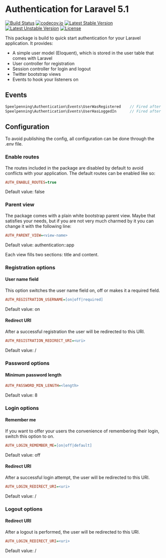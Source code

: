 # Authentication for Laravel 5.1

[![Build Status](https://travis-ci.org/Speelpenning-nl/laravel-authentication.svg)](https://travis-ci.org/Speelpenning-nl/laravel-authentication)
[![codecov.io](http://codecov.io/github/Speelpenning-nl/laravel-authentication/coverage.svg?branch=master)](http://codecov.io/github/Speelpenning-nl/laravel-authentication?branch=master)
[![Latest Stable Version](https://poser.pugx.org/speelpenning/laravel-authentication/version)](https://packagist.org/packages/speelpenning/laravel-authentication)
[![Latest Unstable Version](https://poser.pugx.org/speelpenning/laravel-authentication/v/unstable)](//packagist.org/packages/speelpenning/laravel-authentication)
[![License](https://poser.pugx.org/speelpenning/laravel-authentication/license)](https://packagist.org/packages/speelpenning/laravel-authentication)

This package is build to quick start authentication for your Laravel application. It provides:
- A simple user model (Eloquent), which is stored in the user table that comes with Laravel
- User controller for registration
- Session controller for login and logout
- Twitter bootstrap views
- Events to hook your listeners on 

## Events

```php
Speelpenning\Authentication\Events\UserWasRegistered    // Fired after a successful registration
Speelpenning\Authentication\Events\UserHasLoggedIn      // Fired after a successful login attempt
```

## Configuration

To avoid publishing the config, all configuration can be done through the .env file.

### Enable routes

The routes included in the package are disabled by default to avoid conflicts with your application. The default routes can be enabled like so:

```ini
AUTH_ENABLE_ROUTES=true
```
Default value: false

### Parent view

The package comes with a plain white bootstrap parent view. Maybe that satisfies your needs, but if you are not very much charmed by it you can change it with the following line:

```ini
AUTH_PARENT_VIEW=<view-name>
```
Default value: authentication::app

Each view fills two sections: title and content.

### Registration options

#### User name field

This option switches the user name field on, off or makes it a required field.

```ini
AUTH_REGISTRATION_USERNAME=[on|off|required]
```
Default value: on

#### Redirect URI

After a successful registration the user will be redirected to this URI.

```ini
AUTH_REGISTRATION_REDIRECT_URI=<uri>
```
Default value: /

### Password options

#### Minimum password length

```ini
AUTH_PASSWORD_MIN_LENGTH=<length>
```
Default value: 8

### Login options

#### Remember me

If you want to offer your users the convenience of remembering their login, switch this option to on.

```ini
AUTH_LOGIN_REMEMBER_ME=[on|off|default]
```
Default value: off

#### Redirect URI

After a successful login attempt, the user will be redirected to this URI.

```ini
AUTH_LOGIN_REDIRECT_URI=<uri>
```
Default value: /

### Logout options
 
#### Redirect URI

After a logout is performed, the user will be redirected to this URI.

```ini
AUTH_LOGIN_REDIRECT_URI=<uri>
```
Default value: /
